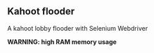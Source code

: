 ## Kahoot flooder
A kahoot lobby flooder with Selenium Webdriver

**WARNING: high RAM memory usage**
